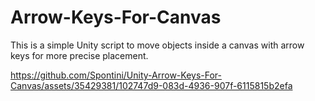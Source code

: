 # Arrow-Keys-For-Canvas
 This is a simple Unity script to move objects inside a canvas with arrow keys for more precise placement.

https://github.com/Spontini/Unity-Arrow-Keys-For-Canvas/assets/35429381/102747d9-083d-4936-907f-6115815b2efa

